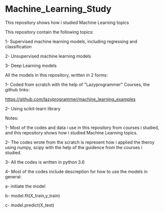 # Machine_Learning_Study
This repository shows how i studied Machine Learning topics 

This repository contain the following topics:

1- Supervised machine learning models, including regressing and classification 

2- Unsupervised machine learning models

3- Deep Learning models 

All the models in this repository, written in 2 forms:

1- Coded from scratch with the help of "Lazyprogrammer" Courses, the github links:

  https://github.com/lazyprogrammer/machine_learning_examples 

2- Using scikit-learn library 

Notes: 

1- Most of the codes and data i use in this repository from courses i studied, and this repository shows how i studied
          Machine Learning topics.
       
2- The codes wrote from the scratch is represent how i applied the theroy using numpy, scipy with the help of the guidence
          from the courses i studied.
    
3- All the codes is written in python 3.6

4- Most of the codes include descreption for how to use the  models in general:

a- initiate the model 

b- model.fit(X_train,y_train)

c- model.predict(X_test)
